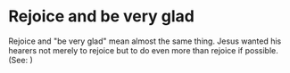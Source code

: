 
# Rejoice and be very glad
Rejoice and "be very glad" mean almost the same thing. Jesus wanted his hearers not merely to rejoice but to do even more than rejoice if possible. (See: )